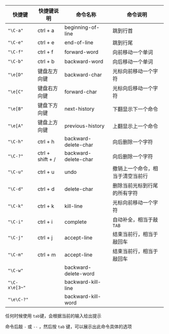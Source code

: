 
|  快捷键   | 快捷键说明  |  命令名称  |  命令说明  |
|  ----  | ----  |  ----  | ----  |
| `"\C-a"`  | ctrl + a | beginning-of-line  | 跳到行首 |
| `"\C-e"`  | ctrl + e | end-of-line  | 跳到行尾 |
| `"\C-f"`  | ctrl + f | forward-word  | 向前移动一个单词 |
| `"\C-b"`  | ctrl + b | backward-word  | 向后移动一个单词 |
| `"\e[D"`  | 键盘左方向键 | backward-char  | 光标向前移动一个字符 |
| `"\e[C"`  | 键盘右方向键 | forward-char  | 光标向后移动一个字符 |
| `"\e[B"`  | 键盘下方向键 | next-history  | 下翻显示下一个命令 |
| `"\e[A"`  | 键盘上方向键 | previous-history  | 上翻显示上一个命令 |		
| `"\C-h"`  | ctrl + h | backward-delete-char  | 向后删除一个字符 |
| `"\C-?"`  | ctrl + shift + / | backward-delete-char  | 向后删除一个字符 |
| `"\C-u"`  | ctrl + u | undo  | 撤销上一个命令，相当于清空当前行 |
| `"\C-d"`  | ctrl + d | delete-char  | 删除当前光标到行尾的所有字符 |
| `"\C-k"`  | ctrl + k | kill-line  | 光标向前移动一个字符 |
| `"\C-i"`  | ctrl + i | complete  | 自动补全，相当于敲`TAB` |
| `"\C-j"`  | ctrl + j | accept-line  | 结束当前行，相当于敲回车 |
| `"\C-m"`  | ctrl + m | accept-line  | 结束当前行，相当于敲回车 |				
| `"\C-w"`  |  | backward-delete-word  |  |
| `"\C-x\e[3~"`  |  | backward-kill-line  |  |
| `"\e\C-?"`  |  | backward-kill-word  |  |			

任何时候使用 `tab`键，会根据当前的输入给出提示

命令后敲 `-` 或 `--` ，然后按 `tab` 键，可以展示出此命令具体的选项
